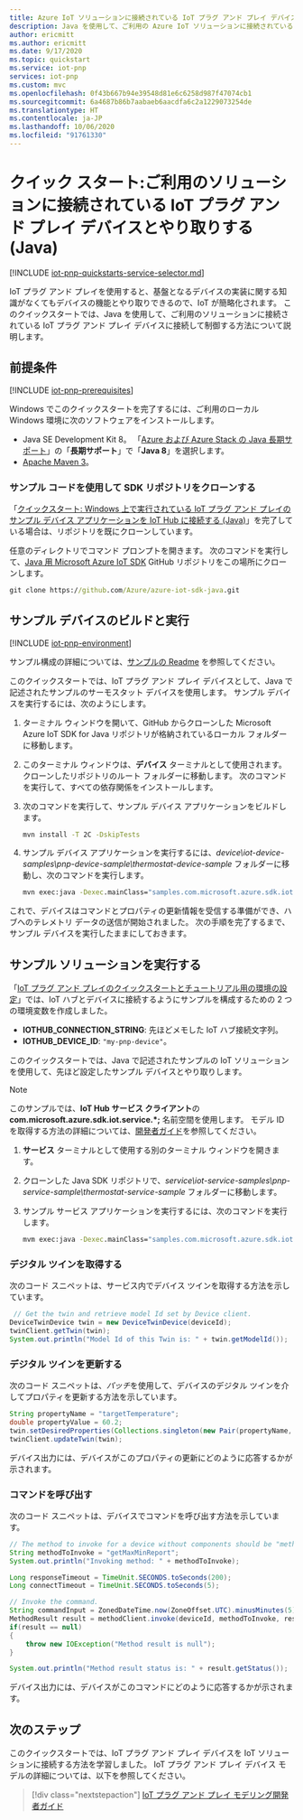 ```yaml
---
title: Azure IoT ソリューションに接続されている IoT プラグ アンド プレイ デバイスとやり取りする (Java) | Microsoft Docs
description: Java を使用して、ご利用の Azure IoT ソリューションに接続されている IoT プラグ アンド プレイ デバイスと接続してやり取りします。
author: ericmitt
ms.author: ericmitt
ms.date: 9/17/2020
ms.topic: quickstart
ms.service: iot-pnp
services: iot-pnp
ms.custom: mvc
ms.openlocfilehash: 0f43b667b94e39548d81e6c6258d987f47074cb1
ms.sourcegitcommit: 6a4687b86b7aabaeb6aacdfa6c2a1229073254de
ms.translationtype: HT
ms.contentlocale: ja-JP
ms.lasthandoff: 10/06/2020
ms.locfileid: "91761330"
---
```

# <a name="quickstart-interact-with-an-iot-plug-and-play-device-thats-connected-to-your-solution-java"></a>クイック スタート:ご利用のソリューションに接続されている IoT プラグ アンド プレイ デバイスとやり取りする (Java)

[!INCLUDE [iot-pnp-quickstarts-service-selector.md](../../includes/iot-pnp-quickstarts-service-selector.md)]

IoT プラグ アンド プレイを使用すると、基盤となるデバイスの実装に関する知識がなくてもデバイスの機能とやり取りできるので、IoT が簡略化されます。 このクイックスタートでは、Java を使用して、ご利用のソリューションに接続されている IoT プラグ アンド プレイ デバイスに接続して制御する方法について説明します。

## <a name="prerequisites"></a>前提条件

[!INCLUDE [iot-pnp-prerequisites](../../includes/iot-pnp-prerequisites.md)]

Windows でこのクイックスタートを完了するには、ご利用のローカル Windows 環境に次のソフトウェアをインストールします。

* Java SE Development Kit 8。 「[Azure および Azure Stack の Java 長期サポート](https://docs.microsoft.com/java/azure/jdk/?view=azure-java-stable&preserve-view=true)」の「**長期サポート**」で「**Java 8**」を選択します。
* [Apache Maven 3](https://maven.apache.org/download.cgi)。

### <a name="clone-the-sdk-repository-with-the-sample-code"></a>サンプル コードを使用して SDK リポジトリをクローンする

「[クイックスタート: Windows 上で実行されている IoT プラグ アンド プレイのサンプル デバイス アプリケーションを IoT Hub に接続する (Java)](quickstart-connect-device-java.md)」を完了している場合は、リポジトリを既にクローンしています。

任意のディレクトリでコマンド プロンプトを開きます。 次のコマンドを実行して、[Java 用 Microsoft Azure IoT SDK](https://github.com/Azure/azure-iot-sdk-java) GitHub リポジトリをこの場所にクローンします。

```cmd
git clone https://github.com/Azure/azure-iot-sdk-java.git
```

## <a name="build-and-run-the-sample-device"></a>サンプル デバイスのビルドと実行

[!INCLUDE [iot-pnp-environment](../../includes/iot-pnp-environment.md)]

サンプル構成の詳細については、[サンプルの Readme](https://github.com/Azure/azure-iot-sdk-java/blob/master/device/iot-device-samples/readme.md) を参照してください。

このクイックスタートでは、IoT プラグ アンド プレイ デバイスとして、Java で記述されたサンプルのサーモスタット デバイスを使用します。 サンプル デバイスを実行するには、次のようにします。

1. ターミナル ウィンドウを開いて、GitHub からクローンした Microsoft Azure IoT SDK for Java リポジトリが格納されているローカル フォルダーに移動します。

1. このターミナル ウィンドウは、**デバイス** ターミナルとして使用されます。 クローンしたリポジトリのルート フォルダーに移動します。 次のコマンドを実行して、すべての依存関係をインストールします。

1. 次のコマンドを実行して、サンプル デバイス アプリケーションをビルドします。

    ```cmd
    mvn install -T 2C -DskipTests
    ```

1. サンプル デバイス アプリケーションを実行するには、*device\iot-device-samples\pnp-device-sample\thermostat-device-sample* フォルダーに移動し、次のコマンドを実行します。

    ```cmd
    mvn exec:java -Dexec.mainClass="samples.com.microsoft.azure.sdk.iot.device.Thermostat"
    ```

これで、デバイスはコマンドとプロパティの更新情報を受信する準備ができ、ハブへのテレメトリ データの送信が開始されました。 次の手順を完了するまで、サンプル デバイスを実行したままにしておきます。

## <a name="run-the-sample-solution"></a>サンプル ソリューションを実行する

「[IoT プラグ アンド プレイのクイックスタートとチュートリアル用の環境の設定](set-up-environment.md)」では、IoT ハブとデバイスに接続するようにサンプルを構成するための 2 つの環境変数を作成しました。

* **IOTHUB_CONNECTION_STRING**: 先ほどメモした IoT ハブ接続文字列。
* **IOTHUB_DEVICE_ID**: `"my-pnp-device"`。

このクイックスタートでは、Java で記述されたサンプルの IoT ソリューションを使用して、先ほど設定したサンプル デバイスとやり取りします。

> [!NOTE]
> このサンプルでは、**IoT Hub サービス クライアント**の **com.microsoft.azure.sdk.iot.service.*;** 名前空間を使用します。 モデル ID を取得する方法の詳細については、[開発者ガイド](concepts-developer-guide-service.md)を参照してください。

1. **サービス** ターミナルとして使用する別のターミナル ウィンドウを開きます。

1. クローンした Java SDK リポジトリで、*service\iot-service-samples\pnp-service-sample\thermostat-service-sample* フォルダーに移動します。

1. サンプル サービス アプリケーションを実行するには、次のコマンドを実行します。

    ```cmd
    mvm exec:java -Dexec.mainClass="samples.com.microsoft.azure.sdk.iot.service.Thermostat"
    ```

### <a name="get-digital-twin"></a>デジタル ツインを取得する

次のコード スニペットは、サービス内でデバイス ツインを取得する方法を示しています。

```java
 // Get the twin and retrieve model Id set by Device client.
DeviceTwinDevice twin = new DeviceTwinDevice(deviceId);
twinClient.getTwin(twin);
System.out.println("Model Id of this Twin is: " + twin.getModelId());
```

### <a name="update-a-digital-twin"></a>デジタル ツインを更新する

次のコード スニペットは、*パッチ*を使用して、デバイスのデジタル ツインを介してプロパティを更新する方法を示しています。

```java
String propertyName = "targetTemperature";
double propertyValue = 60.2;
twin.setDesiredProperties(Collections.singleton(new Pair(propertyName, propertyValue)));
twinClient.updateTwin(twin);
```

デバイス出力には、デバイスがこのプロパティの更新にどのように応答するかが示されます。

### <a name="invoke-a-command"></a>コマンドを呼び出す

次のコード スニペットは、デバイスでコマンドを呼び出す方法を示しています。

```java
// The method to invoke for a device without components should be "methodName" as defined in the DTDL.
String methodToInvoke = "getMaxMinReport";
System.out.println("Invoking method: " + methodToInvoke);

Long responseTimeout = TimeUnit.SECONDS.toSeconds(200);
Long connectTimeout = TimeUnit.SECONDS.toSeconds(5);

// Invoke the command.
String commandInput = ZonedDateTime.now(ZoneOffset.UTC).minusMinutes(5).format(DateTimeFormatter.ISO_DATE_TIME);
MethodResult result = methodClient.invoke(deviceId, methodToInvoke, responseTimeout, connectTimeout, commandInput);
if(result == null)
{
    throw new IOException("Method result is null");
}

System.out.println("Method result status is: " + result.getStatus());
```

デバイス出力には、デバイスがこのコマンドにどのように応答するかが示されます。

## <a name="next-steps"></a>次のステップ

このクイックスタートでは、IoT プラグ アンド プレイ デバイスを IoT ソリューションに接続する方法を学習しました。 IoT プラグ アンド プレイ デバイス モデルの詳細については、以下を参照してください。

> [!div class="nextstepaction"]
> [IoT プラグ アンド プレイ モデリング開発者ガイド](concepts-developer-guide-device-csharp.md)
